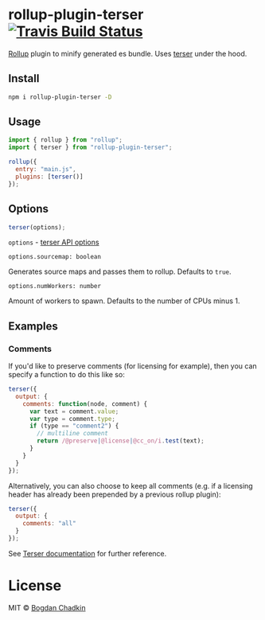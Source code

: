 # rollup-plugin-terser [![Travis Build Status][travis-img]][travis]

[travis-img]: https://travis-ci.org/TrySound/rollup-plugin-terser.svg
[travis]: https://travis-ci.org/TrySound/rollup-plugin-terser

[Rollup](https://github.com/rollup/rollup) plugin to minify generated es bundle. Uses [terser](https://github.com/fabiosantoscode/terser) under the hood.

## Install

```sh
npm i rollup-plugin-terser -D
```

## Usage

```js
import { rollup } from "rollup";
import { terser } from "rollup-plugin-terser";

rollup({
  entry: "main.js",
  plugins: [terser()]
});
```

## Options

```js
terser(options);
```

`options` - [terser API options](https://github.com/fabiosantoscode/terser#minify-options)

`options.sourcemap: boolean`

Generates source maps and passes them to rollup. Defaults to `true`.

`options.numWorkers: number`

Amount of workers to spawn. Defaults to the number of CPUs minus 1.

## Examples

### Comments

If you'd like to preserve comments (for licensing for example), then you can specify a function to do this like so:

```js
terser({
  output: {
    comments: function(node, comment) {
      var text = comment.value;
      var type = comment.type;
      if (type == "comment2") {
        // multiline comment
        return /@preserve|@license|@cc_on/i.test(text);
      }
    }
  }
});
```

Alternatively, you can also choose to keep all comments (e.g. if a licensing header has already been prepended by a previous rollup plugin):

```js
terser({
  output: {
    comments: "all"
  }
});
```

See [Terser documentation](https://github.com/fabiosantoscode/terser#terser) for further reference.

# License

MIT © [Bogdan Chadkin](mailto:trysound@yandex.ru)
